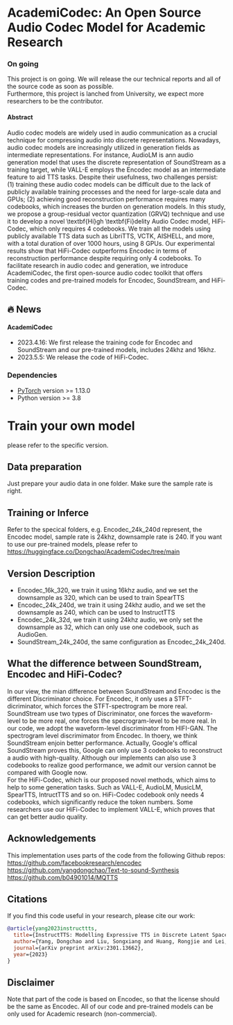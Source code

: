 # AcademiCodec: An Open Source Audio Codec Model for Academic Research

### On going
This project is on going. We will release the our technical reports and all of the source code as soon as possible. <br/>
Furthermore, this project is lanched from University, we expect more researchers to be the contributor. <br/>

#### Abstract <wip>
Audio codec models are widely used in audio communication as a crucial technique for compressing audio into discrete representations. Nowadays, audio codec models are increasingly utilized in generation fields as intermediate representations. For instance, AudioLM is ann audio generation model that uses the discrete representation of SoundStream as a training target, while VALL-E employs the Encodec model as an intermediate feature to aid TTS tasks. Despite their usefulness, two challenges persist: (1) training these audio codec models can be difficult due to the lack of publicly available training processes and the need for large-scale data and GPUs; (2) achieving good reconstruction performance requires many codebooks, which increases the burden on generation models. In this study, we propose a group-residual vector quantization (GRVQ) technique and use it to develop a novel \textbf{Hi}gh \textbf{Fi}delity Audio Codec model, HiFi-Codec, which only requires 4 codebooks. We train all the models using publicly available TTS data such as LibriTTS, VCTK, AISHELL, and more, with a total duration of over 1000 hours, using 8 GPUs. Our experimental results show that HiFi-Codec outperforms Encodec in terms of reconstruction performance despite requiring only 4 codebooks. To facilitate research in audio codec and generation, we introduce AcademiCodec, the first open-source audio codec toolkit that offers training codes and pre-trained models for Encodec, SoundStream, and HiFi-Codec.

## 🔥 News
#### AcademiCodec
- 2023.4.16: We first release the training code for Encodec and SoundStream and our pre-trained models, includes 24khz and 16khz.
- 2023.5.5: We release the code of HiFi-Codec.

### Dependencies
* [PyTorch](http://pytorch.org/) version >= 1.13.0
* Python version >= 3.8

# Train your own model
  please refer to the specific version.

## Data preparation
Just prepare your audio data in one folder. Make sure the sample rate is right.

## Training or Inferce
Refer to the specical folders, e.g. Encodec_24k_240d represent, the Encodec model, sample rate is 24khz, downsample rate is 240. If you want to use our pre-trained models, please refer to https://huggingface.co/Dongchao/AcademiCodec/tree/main

## Version Description
* Encodec_16k_320, we train it using 16khz audio, and we set the downsample as 320, which can be used to train SpearTTS
* Encodec_24k_240d, we train it using 24khz audio, and we set the downsample as 240, which can be used to InstructTTS
* Encodec_24k_32d, we train it using 24khz audio, we only set the downsample as 32, which can only use one codebook, such as AudioGen.
* SoundStream_24k_240d, the same configuration as Encodec_24k_240d.
## What the difference between SoundStream, Encodec and HiFi-Codec?
In our view, the mian difference between SoundStream and Encodec is the different Discriminator choice. For Encodec, it only uses a STFT-dicriminator, which forces the STFT-spectrogram be more real. SoundStream use two types of Discriminator, one forces the waveform-level to be more real, one forces the specrogram-level to be more real. In our code, we adopt the waveform-level discriminator from HIFI-GAN. The spectrogram level discrimimator from Encodec. In thoery, we think SoundStream enjoin better performance. Actually, Google's offical SoundStream proves this, Google can only use 3 codebooks to reconstruct a audio with high-quality. Although our implements can also use 3 codebooks to realize good performance, we admit our version cannot be compared with Google now. <br/>
For the HiFi-Codec, which is our proposed novel methods, which aims to help to some generation tasks. Such as VALL-E, AudioLM, MusicLM, SpearTTS, IntructTTS and so on. HiFi-Codec codebook only needs 4 codebooks, which significantly reduce the token numbers. Some researchers use our HiFi-Codec to implement VALL-E, which proves that can get better audio quality.

## Acknowledgements
This implementation uses parts of the code from the following Github repos:
https://github.com/facebookresearch/encodec <br>
https://github.com/yangdongchao/Text-to-sound-Synthesis <br>
https://github.com/b04901014/MQTTS
## Citations ##
If you find this code useful in your research, please cite our work:
```bib
@article{yang2023instructtts,
  title={InstructTTS: Modelling Expressive TTS in Discrete Latent Space with Natural Language Style Prompt},
  author={Yang, Dongchao and Liu, Songxiang and Huang, Rongjie and Lei, Guangzhi and Weng, Chao and Meng, Helen and Yu, Dong},
  journal={arXiv preprint arXiv:2301.13662},
  year={2023}
}
```

## Disclaimer ##
Note that part of the code is based on Encodec, so that the license should be the same as Encodec. All of our code and pre-trained models can be only used for Academic research (non-commercial).

